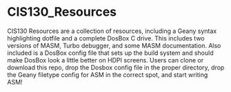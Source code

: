 # CIS130_Resources
CIS130 Resources are a collection of resources, including a Geany syntax highlighting dotfile and a complete DosBox C drive.  This includes two versions of MASM, Turbo debugger, and some MASM documentation.  Also included is a DosBox config file that sets up the build system and should make DosBox look a little better on HDPI screens.  Users can clone or download this repo, drop the Dosbox config file in the proper directory, drop the Geany filetype config for ASM in the correct spot, and start writing ASM!

